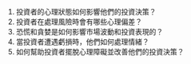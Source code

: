 

1. 投資者的心理狀態如何影響他們的投資決策？
2. 投資者在處理風險時會有哪些心理偏差？
3. 恐慌和貪婪是如何影響市場波動和投資表現的？
4. 當投資者遭遇虧損時，他們如何處理情緒？
5. 如何幫助投資者擺脫心理障礙並改善他們的投資決策？
